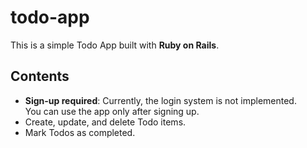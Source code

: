 # todo-app
This is a simple Todo App built with **Ruby on Rails**.

## Contents
* **Sign-up required**: Currently, the login system is not implemented.  
  You can use the app only after signing up.
* Create, update, and delete Todo items.
* Mark Todos as completed.